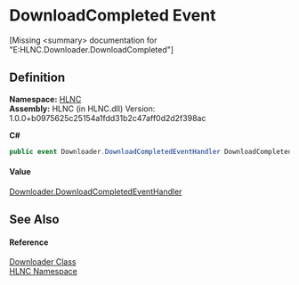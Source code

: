 # DownloadCompleted Event


\[Missing &lt;summary&gt; documentation for "E:HLNC.Downloader.DownloadCompleted"\]



## Definition
**Namespace:** <a href="N_HLNC">HLNC</a>  
**Assembly:** HLNC (in HLNC.dll) Version: 1.0.0+b0975625c25154a1fdd31b2c47aff0d2d2f398ac

**C#**
``` C#
public event Downloader.DownloadCompletedEventHandler DownloadCompleted
```



#### Value
<a href="T_HLNC_Downloader_DownloadCompletedEventHandler">Downloader.DownloadCompletedEventHandler</a>

## See Also


#### Reference
<a href="T_HLNC_Downloader">Downloader Class</a>  
<a href="N_HLNC">HLNC Namespace</a>  
